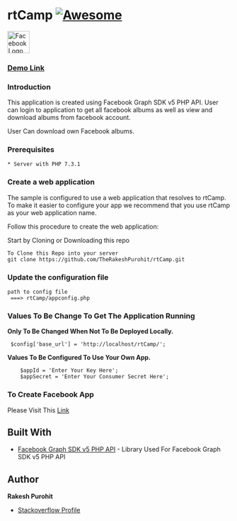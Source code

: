 # rtCamp [![Awesome](https://cdn.rawgit.com/sindresorhus/awesome/d7305f38d29fed78fa85652e3a63e154dd8e8829/media/badge.svg)](https://rakeshpurohit-rtcamp-fb-challenge.000webhostapp.com/)

<img src="https://upload.wikimedia.org/wikipedia/commons/c/cd/Facebook_logo_%28square%29.png" alt="Facebook Logo" width="50px" height="50px">

 ### [Demo Link](https://rakeshpurohit-rtcamp-fb-challenge.000webhostapp.com/)

### Introduction
This application is created using Facebook Graph SDK v5 PHP API. User can login to application to get all facebook albums as well as view and download albums from facebook account.

User Can download own Facebook albums.

### Prerequisites
```
* Server with PHP 7.3.1
```
### Create a web application

The sample is configured to use a web application that resolves to rtCamp. To make it easier to configure your app we recommend that you use rtCamp as your web application name. 

Follow this procedure to create the web application:

  Start by Cloning or Downloading this repo
```
To Clone this Repo into your server
git clone https://github.com/TheRakeshPurohit/rtCamp.git
```
### Update the configuration file

```
path to config file
 ===> rtCamp/appconfig.php
 ```
 ### Values To Be Change To Get The Application Running
   **Only To Be Changed When Not To Be Deployed Locally.**
```    
 $config['base_url'] = 'http://localhost/rtCamp/'; 
 ```
 **Values To Be Configured To Use Your Own App.**
```
    $appId = 'Enter Your Key Here';
    $appSecret = 'Enter Your Consumer Secret Here';
 ```

 ### To Create Facebook App
 
 Please Visit This [Link](https://developers.facebook.com/)

## Built With

* [Facebook Graph SDK v5 PHP API](https://github.com/facebook/php-graph-sdk) - Library Used For Facebook Graph SDK v5 PHP API

## Author

 **Rakesh Purohit** 
  * [Stackoverflow Profile](https://stackoverflow.com/users/11320820/rakesh-purohit)